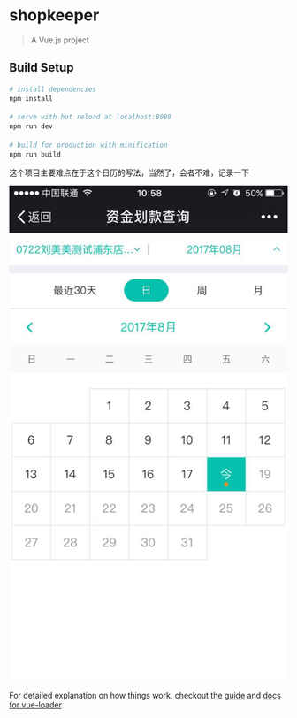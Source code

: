 # shopkeeper

> A Vue.js project

## Build Setup

``` bash
# install dependencies
npm install

# serve with hot reload at localhost:8080
npm run dev

# build for production with minification
npm run build


```

这个项目主要难点在于这个日历的写法，当然了，会者不难，记录一下

![日历](https://github.com/Amosyue/shopkeeper/blob/master/src/assets/1.jpg)

For detailed explanation on how things work, checkout the [guide](http://vuejs-templates.github.io/webpack/) and [docs for vue-loader](http://vuejs.github.io/vue-loader).
